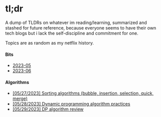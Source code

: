 # tl;dr

A dump of TLDRs on whatever im reading/learning, summarized and stashed for future reference, because everyone seems to have their own tech blogs but i lack the self-discipline and commitment for one.

Topics are as random as my netflix history.

#### Bits

- [2023-05](./bits/2023-05.md)
- [2023-06](./bits/2023-06.md)

#### Algorithms

- [[05/27/2023] Sorting algorithms (bubble, insertion, selection, quick, merge)](./algorithms/sorting)
- [[05/28/2023] Dynamic programming algorithm practices](./algorithms/README.md/#Practices)
- [[05/29/2023] DP algorithm review](./algorithms/README.md/#Practices)
